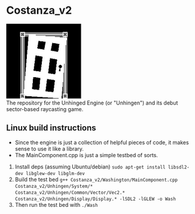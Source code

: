 # Costanza_v2
![Unhingen](/Costanza_v2/Unhingen/Res/Unhinged200x200.jpg?raw=true "Unhingen")
</br>The repository for the Unhinged Engine (or "Unhingen") and its debut sector-based raycasting game.

## Linux build instructions
- Since the engine is just a collection of helpful pieces of code, it makes sense to use it like a library.
- The MainComponent.cpp is just a simple testbed of sorts.
1. Install deps (assuming Ubuntu/debian) `sudo apt-get install libsdl2-dev libglew-dev libglm-dev`
2. Build the test bed `g++ Costanza_v2/Washington/MainComponent.cpp Costanza_v2/Unhingen/System/* Costanza_v2/Unhingen/Common/Vector/Vec2.* Costanza_v2/Unhingen/Display/Display.* -lSDL2 -lGLEW -o Wash`
3. Then run the test bed with `./Wash`
